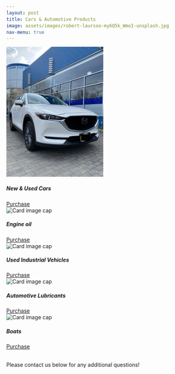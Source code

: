 ```yaml
---
layout: post
title: Cars & Automotive Products
image: assets/images/robert-laursoo-my6Q5k_WmoI-unsplash.jpg
nav-menu: true
---
```


<div class="row">
    <style scoped>
        <link rel="stylesheet" href="https://cdn.jsdelivr.net/npm/bootstrap@4.3.1/dist/css/bootstrap.min.css" integrity="sha384-ggOyR0iXCbMQv3Xipma34MD+dH/1fQ784/j6cY/iJTQUOhcWr7x9JvoRxT2MZw1T" crossorigin="anonymous">
    </style>
    <div class="col-sm-6 card" style="width: 16rem;">
        <img class="card-img-top" src="assets\images\273043946_4698107946952480_268392692258322560_n.jpg" alt="Card image cap">
        <div class="card-body">
            <h5 class="card-title">New & Used Cars</h5>
            <a href="mailto:bakh@wedtrading.com?subject=GColony Contact: Used Cars" class="btn btn-primary">Purchase</a>
        </div>
    </div>
    <div class="col-sm-6 card" style="width: 16rem;">
        <img class="card-img-top" src="assets\images\photo-1598543785796-37dc6289a018.avif" alt="Card image cap">
        <div class="card-body">
            <h5 class="card-title">Engine oil</h5>
            <a href="mailto:bakh@wedtrading.com?subject=GColony Contact: Engine Oil" class="btn btn-primary">Purchase</a>
        </div>
    </div>
    <div class="col-sm-6 card" style="width: 16rem;">
        <img class="card-img-top" src="assets\images\troy-mortier-6OVv680DNag-unsplash.jpg" alt="Card image cap">
        <div class="card-body">
            <h5 class="card-title">Used Industrial Vehicles</h5>
            <a href="mailto:bakh@wedtrading.com?subject=GColony Contact: Industry Vehicles" class="btn btn-primary">Purchase</a>
        </div>
    </div>
    <div class="col-sm-6 card" style="width: 16rem;">
        <img class="card-img-top" src="assets\images\dylan-mcleod-R2Yxb5nEOTE-unsplash (1).jpg" alt="Card image cap">
        <div class="card-body">
            <h5 class="card-title">Automotive Lubricants</h5>
            <a href="mailto:bakh@wedtrading.com?subject=GColony Contact: Lubricants" class="btn btn-primary">Purchase</a>
        </div>
    </div>
    <div class="col-sm-6 card" style="width: 16rem;">
        <img class="card-img-top" src="assets\images\photo-1609021933073-7f58bfce4ba4.avif" alt="Card image cap">
        <div class="card-body">
            <h5 class="card-title">Boats</h5>
            <a href="mailto:bakh@wedtrading.com?subject=GColony Contact: Boats" class="btn btn-primary">Purchase</a>
        </div>
    </div>
</div>

<br>

Please contact us below for any additional questions!